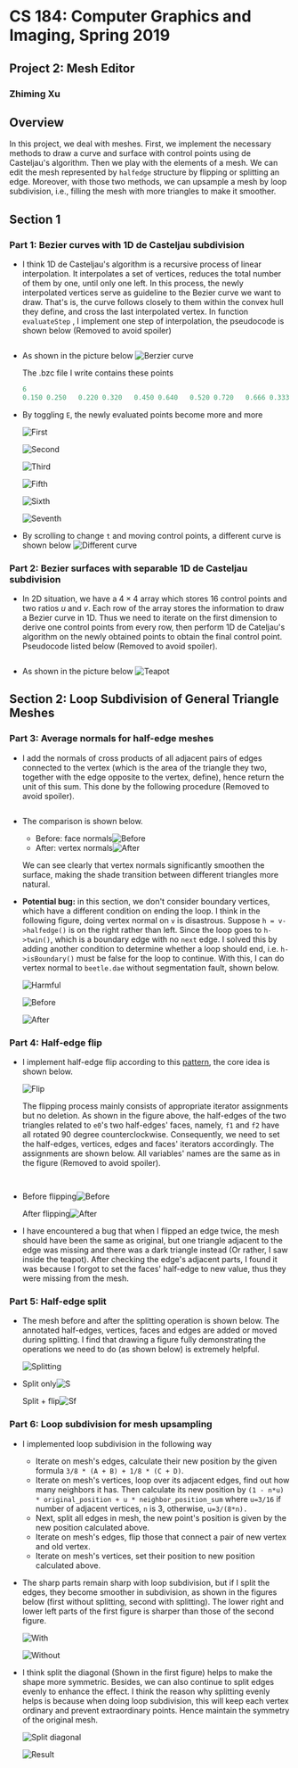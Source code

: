 # CS 184: Computer Graphics and Imaging, Spring 2019

## Project 2: Mesh Editor

### Zhiming Xu

## Overview

In this project, we deal with meshes. First, we implement the necessary methods to draw a curve and surface with control points using de Casteljau's algorithm. Then we play with the elements of a mesh. We can edit the mesh represented by `halfedge` structure by flipping or splitting an edge. Moreover, with those two methods, we can upsample a mesh by loop subdivision, i.e., filling the mesh with more triangles to make it smoother.

## Section 1

### Part 1: Bezier curves with 1D de Casteljau subdivision

- I think 1D de Casteljau's algorithm is a recursive process of linear interpolation. It interpolates a set of vertices, reduces the total number of them by one, until only one left. In this process, the newly interpolated vertices serve as guideline to the Bezier curve we want to draw. That's is, the curve follows closely to them within the convex hull they define, and cross the last interpolated vertex. In function `evaluateStep` , I implement one step of interpolation, the pseudocode is shown below (Removed to avoid spoiler)

  ```c++
  
  ```

- As shown in the picture below ![Berzier curve](./docs/part1-1.png)

  The .bzc file I write contains these points

  ```c++
  6
  0.150 0.250   0.220 0.320   0.450 0.640   0.520 0.720   0.666 0.333   0.742 0.886
  ```

- By toggling `E`, the newly evaluated points become more and more

  ![First](./docs/part1-3.png)

  ![Second](./docs/part1-4.png)

  ![Third](./docs/part1-5.png)

  ![Fifth](./docs/1-6.png)

  ![Sixth](./docs/1-7.png)

  ![Seventh](./docs/1-8.png)

- By scrolling to change `t` and moving control points, a different curve is shown below ![Different curve](./docs/part1-2.png)

### Part 2: Bezier surfaces with separable 1D de Casteljau subdivision

- In 2D situation, we have a $4\times4$  array which stores $16$ control points and two ratios $u$ and $v​$. Each row of the array stores the information to draw a Bezier curve in 1D. Thus we need to iterate on the first dimension to derive one control points from every row, then perform 1D de Cateljau's algorithm on the newly obtained points to obtain the final control point. Pseudocode listed below (Removed to avoid spoiler).

  ```c++
  
  ```

- As shown in the picture below ![Teapot](./docs/2-1.png)

## Section 2: Loop Subdivision of General Triangle Meshes

### Part 3: Average normals for half-edge meshes

- I add the normals of cross products of all adjacent pairs of edges connected to the vertex (which is the area of the triangle they two, together with the edge opposite to the vertex, define), hence return the unit of this sum. This done by the following procedure (Removed to avoid spoiler).

  ```c++
  
  ```

- The comparison is shown below.

  - Before: face normals![Before](./docs/3-2.png)
  - After: vertex normals![After](./docs/3-1.png)

  We can see clearly that vertex normals significantly smoothen the surface, making the shade transition between different triangles more natural.

- **Potential bug:** in this section, we don't consider boundary vertices, which have a different condition on ending the loop. I think in the following figure, doing vertex normal on `v`  is disastrous. Suppose `h = v->halfedge()`  is on the right rather than left. Since the loop goes to `h->twin()`, which is a boundary edge with no `next`  edge. I solved this by adding another condition to determine whether a loop should end, i.e. `h->isBoundary()`  must be false for the loop to continue. With this, I can do vertex normal to `beetle.dae`  without segmentation fault, shown below.

  ![Harmful](./docs/3-3.png)

  ![Before](./docs/3-4.png)

  ![After](./docs/3-5.png)

### Part 4: Half-edge flip

- I implement half-edge flip according to this [pattern](http://15462.courses.cs.cmu.edu/fall2015content/misc/HalfedgeEdgeOpImplementationGuide.pdf), the core idea is shown below.

  ![Flip](./docs/4-1.png)

  The flipping process mainly consists of appropriate iterator assignments but no deletion. As shown in the figure above, the half-edges of the two triangles related to `e0`'s two half-edges' faces, namely, `f1`  and  `f2` have all rotated 90 degree counterclockwise. Consequently, we need to set the half-edges, vertices, edges and faces' iterators accordingly. The assignments are shown below. All variables' names are the same as in the figure (Removed to avoid spoiler).

  ```c++
  	
  ```

- Before flipping![Before](./docs/4-2.png)

  After flipping![After](./docs/4-3.png)

- I have encountered a bug that when I flipped an edge twice, the mesh should have been the same as original, but one triangle adjacent to the edge was missing and there was a dark triangle instead (Or rather, I saw inside the teapot). After checking the edge's adjacent parts, I found it was because I forgot to set the faces' half-edge to new value, thus they were missing from the mesh.

### Part 5: Half-edge split

- The mesh before and after the splitting operation is shown below. The annotated half-edges, vertices, faces and edges are added or moved during splitting. I find that drawing a figure fully demonstrating the operations we need to do (as shown below) is extremely helpful. 

  ![Splitting](./docs/5-3.png)

- Split only![S](./docs/5-1.png)

  Split + flip![Sf](./docs/5-2.png)

### Part 6: Loop subdivision for mesh upsampling

- I implemented loop subdivision in the following way

  - Iterate on mesh's edges, calculate their new position by the given formula `3/8 * (A + B) + 1/8 * (C + D)`.
  - Iterate on mesh's vertices, loop over its adjacent edges, find out how many neighbors it has. Then calculate its new position by `(1 - n*u) * original_position + u * neighbor_position_sum` where `u=3/16` if number of adjacent vertices, `n` is 3, otherwise, `u=3/(8*n).`
  - Next, split all edges in mesh, the new point's position is given by the new position calculated above.
  - Iterate on mesh's edges, flip those that connect a pair of new vertex and old vertex.
  - Iterate on mesh's vertices, set their position to new position calculated above.

- The sharp parts remain sharp with loop subdivision, but if I split the edges, they become smoother in subdivision, as shown in the figures below (first without splitting, second with splitting). The lower right and lower left parts of the first figure is sharper than those of the second figure.

  ![With](./docs/5-4.png)

  ![Without](./docs/5-5.png)

- I think split the diagonal (Shown in the first figure) helps to make the shape more symmetric. Besides, we can also continue to split edges evenly to enhance the effect. I think the reason why splitting evenly helps is because when doing loop subdivision, this will keep each vertex ordinary and prevent extraordinary points. Hence maintain the symmetry of the original mesh.

  ![Split diagonal](./docs/6-1.png)

  ![Result](./docs/6-2.png)
